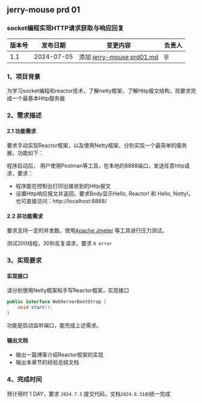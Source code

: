 ## jerry-mouse prd 01 

### socket编程实现HTTP请求获取与响应回复

| 版本号 | 发布日期       | 变更内容                                    | 负责人 |
|-----|------------|-----------------------------------------|-----|
| 1.1 | 2024-07-05 | 添加 [jerry-mouse prd01.md](./prd01.md) | ljl |

### 1、项目背景
为学习socket编程和reactor技术，了解netty框架，了解Http报文结构，现要求完成一个最基本Http服务器

### 2、需求描述
#### 2.1 功能需求
要求手动实现Reactor框架，以及使用Netty框架，分别实现一个最简单的服务器，功能如下：

程序启动后， 用户使用Postman等工具，在本地的8888端口，发送任意http请求，要求：
- 程序能在控制台打印出接收到的Http报文
- 设置Http响应报文并返回，要求Body显示Hello, Reactor! 和 Hello, Netty!。也可直接访问：http://localhost:8888/


#### 2.2 非功能需求

要求支持一定的并发数。使用[Apache Jmeter](https://jmeter.apache.org/download_jmeter.cgi) 等工具进行压力测试。

测试200线程，30秒反复请求，要求 `0 error`

### 3、实现要求
#### 实现接口
请分别使用Netty框架和手写Reactor框架，实现接口
```java
public interface WebServerBootStrap {
    void start();
}
```
功能是启动监听端口，能完成上述需求。

#### 输出文档
- 输出一篇博客介绍Reactor框架的实现
- 输出本章节的经验总结文档

### 4、完成时间
预计用时 1 DAY，要求 `2024.7.5` 提交代码，文档`2024.8.31前`统一完成
